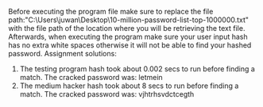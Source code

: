 Before executing the program file make sure to replace the file path:"C:\\Users\\juwan\\Desktop\\10-million-password-list-top-1000000.txt" with the file path of the location where you will be retrieving the text file.
Afterwards, when executing the program make sure your user input hash has no extra white spaces otherwise it will not be able to find your hashed password.
Assignment solutions:
1. The testing program hash took about 0.002 secs to run before finding a match. The cracked password was: letmein
2. The medium hacker hash took about 8 secs to run before finding a match. The cracked password was: vjhtrhsvdctcegth
